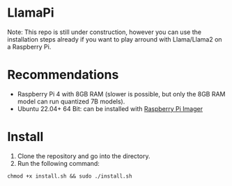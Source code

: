 # LlamaPi
Note: This repo is still under construction, however you can use the installation steps already if you want to play arround with Llama/Llama2 on a Raspberry Pi.

# Recommendations
- Raspberry Pi 4 with 8GB RAM (slower is possible, but only the 8GB RAM model can run quantized 7B models).
- Ubuntu 22.04+ 64 Bit: can be installed with [Raspberry Pi Imager](https://www.raspberrypi.com/software/)

# Install
1. Clone the repository and go into the directory.
2. Run the following command:
```
chmod +x install.sh && sudo ./install.sh
```
